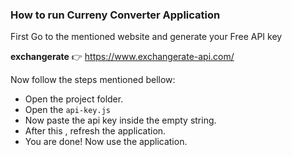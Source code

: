 ### How to run Curreny Converter Application

First Go to the mentioned website and generate your Free API key

**exchangerate** 👉 https://www.exchangerate-api.com/

Now follow the steps mentioned bellow:

- Open the project folder.
- Open the `api-key.js`
- Now paste the api key inside the empty string.
- After this , refresh the application.
- You are done! Now use the application.
